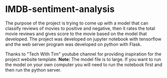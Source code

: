 # IMDB-sentiment-analysis
The purpose of the project is trying to come up with a model that can classify reviews of movies to positive and negative, then it rates the total movie reviews and gives score to the movie based on the model that developed.
The project was developed on jupyter notebook with tensorflow and the web server program was developed on python with Flask.

Thanks to "Tech With Tim" youtube channel for providing inspiration for the project website template.
**Note:** The model file is to large. If you want to run the model on your own computer you will need to run the notebook first and then run the python server.
